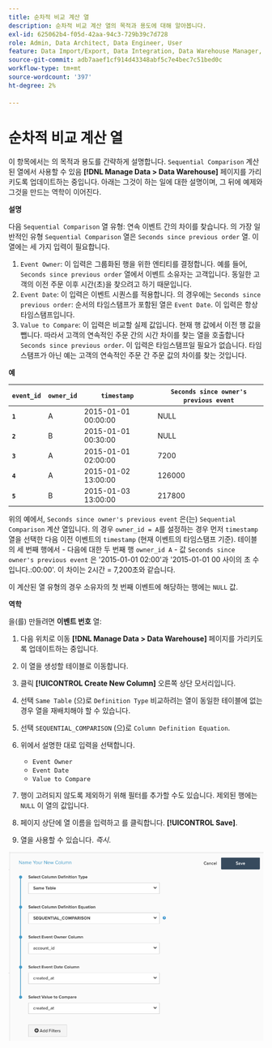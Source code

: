 ```yaml
---
title: 순차적 비교 계산 열
description: 순차적 비교 계산 열의 목적과 용도에 대해 알아봅니다.
exl-id: 625062b4-f05d-42aa-94c3-729b39c7d728
role: Admin, Data Architect, Data Engineer, User
feature: Data Import/Export, Data Integration, Data Warehouse Manager, Commerce Tables
source-git-commit: adb7aaef1cf914d43348abf5c7e4bec7c51bed0c
workflow-type: tm+mt
source-wordcount: '397'
ht-degree: 2%

---
```


# 순차적 비교 계산 열

이 항목에서는 의 목적과 용도를 간략하게 설명합니다. `Sequential Comparison` 계산된 열에서 사용할 수 있음 **[!DNL Manage Data > Data Warehouse]** 페이지를 가리키도록 업데이트하는 중입니다. 아래는 그것이 하는 일에 대한 설명이며, 그 뒤에 예제와 그것을 만드는 역학이 이어진다.

**설명**

다음 `Sequential Comparison` 열 유형: 연속 이벤트 간의 차이를 찾습니다. 의 가장 일반적인 유형 `Sequential Comparison` 열은 `Seconds since previous order` 열. 이 열에는 세 가지 입력이 필요합니다.

1. `Event Owner`: 이 입력은 그룹화된 행을 위한 엔티티를 결정합니다. 예를 들어, `Seconds since previous order` 열에서 이벤트 소유자는 고객입니다. 동일한 고객의 이전 주문 이후 시간(초)을 찾으려고 하기 때문입니다.
1. `Event Date`: 이 입력은 이벤트 시퀀스를 적용합니다. 의 경우에는 `Seconds since previous order`: 순서의 타임스탬프가 포함된 열은 `Event Date`. 이 입력은 항상 타임스탬프입니다.
1. `Value to Compare`: 이 입력은 비교할 실제 값입니다. 현재 행 값에서 이전 행 값을 뺍니다. 따라서 고객의 연속적인 주문 간의 시간 차이를 찾는 열을 호출합니다 `Seconds since previous order`. 이 입력은 타임스탬프일 필요가 없습니다. 타임스탬프가 아닌 예는 고객의 연속적인 주문 간 주문 값의 차이를 찾는 것입니다.

**예**

| **`event_id`** | **`owner_id`** | **`timestamp`** | **`Seconds since owner's previous event`** |
|--- |--- |--- |--- |
| **`1`** | A | 2015-01-01 00:00:00 | NULL |
| **`2`** | B | 2015-01-01 00:30:00 | NULL |
| **`3`** | A | 2015-01-01 02:00:00 | 7200 |
| **`4`** | A | 2015-01-02 13:00:00 | 126000 |
| **`5`** | B | 2015-01-03 13:00:00 | 217800 |

위의 예에서, `Seconds since owner's previous event` 은(는) `Sequential Comparison` 계산 열입니다. 의 경우 `owner_id = A`를 설정하는 경우 먼저 `timestamp` 열을 선택한 다음 이전 이벤트의 `timestamp` (현재 이벤트의 타임스탬프 기준). 테이블의 세 번째 행에서 - 다음에 대한 두 번째 행 `owner_id A` - 값 `Seconds since owner's previous event` 은 &#39;2015-01-01 02:00&#39;과 &#39;2015-01-01 00 사이의 초 수입니다.:00:00&#39;. 이 차이는 2시간 = 7,200초와 같습니다.

이 계산된 열 유형의 경우 소유자의 첫 번째 이벤트에 해당하는 행에는 `NULL` 값.

**역학**

을(를) 만들려면 **이벤트 번호** 열:

1. 다음 위치로 이동 **[!DNL Manage Data > Data Warehouse]** 페이지를 가리키도록 업데이트하는 중입니다.

1. 이 열을 생성할 테이블로 이동합니다.

1. 클릭 **[!UICONTROL Create New Column]** 오른쪽 상단 모서리입니다.

1. 선택 `Same Table` (으)로 `Definition Type` 비교하려는 열이 동일한 테이블에 없는 경우 열을 재배치해야 할 수 있습니다.

1. 선택 `SEQUENTIAL_COMPARISON` (으)로 `Column Definition Equation`.

1. 위에서 설명한 대로 입력을 선택합니다.
   - `Event Owner`
   - `Event Date`
   - `Value to Compare`

1. 행이 고려되지 않도록 제외하기 위해 필터를 추가할 수도 있습니다. 제외된 행에는 `NULL` 이 열의 값입니다.

1. 페이지 상단에 열 이름을 입력하고 를 클릭합니다. **[!UICONTROL Save]**.

1. 열을 사용할 수 있습니다. *즉시*.

![초](../../assets/SEC_new.png)
